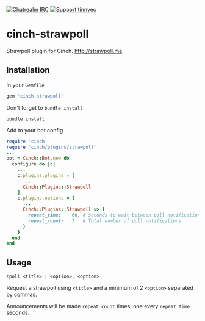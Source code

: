 [![Chatrealm IRC][irc-chatrealm-badge]][irc-chatrealm-link]
[![Support tinnvec][support-tinnvec-badge]][support-tinnvec-link]

# cinch-strawpoll
Strawpoll plugin for Cinch. http://strawpoll.me

## Installation

In your `Gemfile`
```Ruby
gem 'cinch-strawpoll'
```

Don't forget to `bundle install`
```Shell
bundle install
```

Add to your bot config
```Ruby
require 'cinch'
require 'cinch/plugins/strawpoll'
...
bot = Cinch::Bot.new do
  configure do |c|
    ...
    c.plugins.plugins = [
      ...
      Cinch::Plugins::Strawpoll
    ]
    c.plugins.options = {
      ...
      Cinch::Plugins::Strawpoll => {
        repeat_time:    60, # Seconds to wait between poll notifications
        repeat_count:   3   # Total number of poll notifications
      }
    }
  end
end
```

## Usage
```IRC
!poll <title> | <option>, <option>
```
Request a strawpoll using `<title>` and a minimum of 2 `<option>` separated by commas.

Announcements will be made `repeat_count` times, one every `repeat_time` seconds.

[irc-chatrealm-link]: http://irc.chatrealm.net
[irc-chatrealm-badge]: https://img.shields.io/badge/irc-chatrealm-orange.svg?style=flat-square

[support-tinnvec-link]: http://tinnvec.com/support
[support-tinnvec-badge]: https://img.shields.io/badge/Support-tinnvec-blue.svg?style=flat-square
